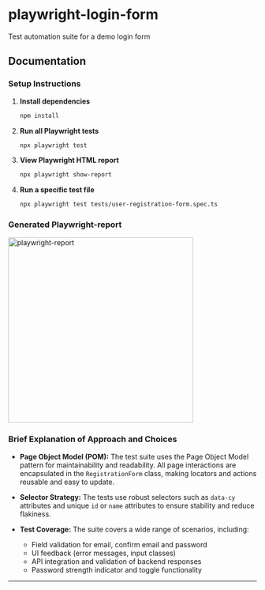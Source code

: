 # playwright-login-form

Test automation suite for a demo login form

## Documentation

### Setup Instructions

1. **Install dependencies**
   ```sh
   npm install
   ```
2. **Run all Playwright tests**
   ```sh
   npx playwright test
   ```
3. **View Playwright HTML report**
   ```sh
   npx playwright show-report
   ```
4. **Run a specific test file**
   ```sh
   npx playwright test tests/user-registration-form.spec.ts
   ```

### Generated Playwright-report

[<img alt="playwright-report" width="375px" src="https://testb0x.net/user-login-form/Screenshot.png" />](https://testb0x.net/user-login-form/playwright-report/index.html)

### Brief Explanation of Approach and Choices

- **Page Object Model (POM):**
  The test suite uses the Page Object Model pattern for maintainability and readability. All page interactions are encapsulated in the `RegistrationForm` class, making locators and actions reusable and easy to update.

- **Selector Strategy:**
  The tests use robust selectors such as `data-cy` attributes and unique `id` or `name` attributes to ensure stability and reduce flakiness.

- **Test Coverage:**
  The suite covers a wide range of scenarios, including:

  - Field validation for email, confirm email and password
  - UI feedback (error messages, input classes)
  - API integration and validation of backend responses
  - Password strength indicator and toggle functionality

---

